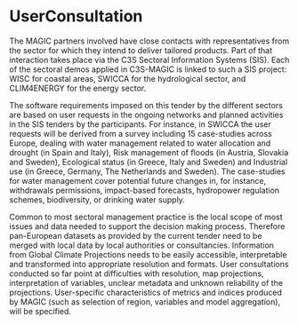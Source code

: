 # UserConsultation 

The MAGIC partners involved have close contacts with representatives from the sector for which they intend to deliver tailored products. Part of that interaction takes place via the C3S Sectoral Information Systems (SIS). Each of the sectoral demos applied in C3S-MAGIC is linked to such a SIS project: WISC for coastal areas, SWICCA for the hydrological sector, and CLIM4ENERGY for the energy sector.

The software requirements imposed on this tender by the different sectors are based on user requests in the ongoing networks and planned activities in the SIS tenders by the participants. For instance, in SWICCA the user requests will be derived from a survey including 15 case-studies across Europe, dealing with water management related to water allocation and drought (in Spain and Italy), Risk management of floods (in Austria, Slovakia and Sweden), Ecological status (in Greece, Italy and Sweden) and Industrial use (in Greece, Germany, The Netherlands and Sweden). The case-studies for water management cover potential future changes in, for instance, withdrawals permissions, impact-based forecasts, hydropower regulation schemes, biodiversity, or drinking water supply. 

Common to most sectoral management practice is the local scope of most issues and data needed to support the decision making process. Therefore pan-European datasets as provided by the current tender need to be merged with local data by local authorities or consultancies. Information from Global Climate Projections needs to be easily accessible, interpretable and transformed into appropriate resolution and formats. 
User consultations conducted so far point at difficulties with resolution, map projections, interpretation of variables, unclear metadata and unknown reliability of the projections. User-specific characteristics of metrics and indices produced by MAGIC (such as selection of region, variables and model aggregation), will be specified.
